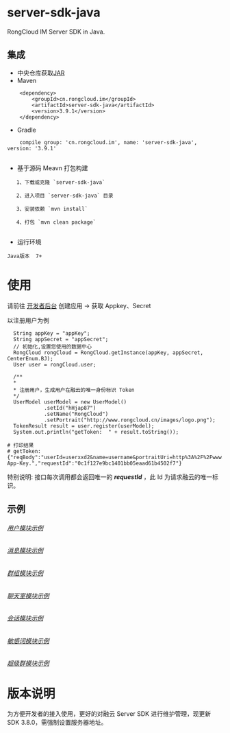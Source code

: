 server-sdk-java
=================

RongCloud IM Server SDK in Java.

## 集成

   * 中央仓库获取[JAR](https://search.maven.org/search?q=g:cn.rongcloud.im%20AND%20a:server-sdk-java&core=gav)
   * Maven
```
    <dependency>
        <groupId>cn.rongcloud.im</groupId>
        <artifactId>server-sdk-java</artifactId>
        <version>3.9.1</version>
    </dependency>
```
   * Gradle
```
    compile group: 'cn.rongcloud.im', name: 'server-sdk-java', version: '3.9.1'
   
```
   * 基于源码 Meavn 打包构建
```
   1、下载或克隆 `server-sdk-java`
   
   2、进入项目 `server-sdk-java` 目录
   
   3、安装依赖 `mvn install`
   
   4、打包 `mvn clean package`
   
```
   * 运行环境
   
    Java版本  7+

# 使用

请前往 [开发者后台](https://developer.rongcloud.cn/) 创建应用 -> 获取 Appkey、Secret

以注册用户为例

```
  String appKey = "appKey";
  String appSecret = "appSecret";
  // 初始化,设置您使用的数据中心
  RongCloud rongCloud = RongCloud.getInstance(appKey, appSecret, CenterEnum.BJ);
  User user = rongCloud.user;

  /**
  *
  * 注册用户，生成用户在融云的唯一身份标识 Token
  */
  UserModel userModel = new UserModel()
            .setId("hHjap87")
            .setName("RongCloud")
            .setPortrait("http://www.rongcloud.cn/images/logo.png");
  TokenResult result = user.register(userModel);
  System.out.println("getToken:  " + result.toString());

```
```
# 打印结果
# getToken:  {"reqBody":"userId=userxxd2&name=username&portraitUri=http%3A%2F%2Fwww.rongcloud.cn%2Fimages%2Flogo.png","code":1002,"errorMessage":"Invalidate App-Key.","requestId":"0c1f127e9bc1401bb05eaad61b4502f7"}
```

特别说明: 接口每次调用都会返回唯一的 ***requestId*** ，此 Id 为请求融云的唯一标识。


## 示例

###### [用户模块示例](./src/main/java/io/rong/example/user)

###### [消息模块示例](./src/main/java/io/rong/example/message/MessageExample.java)

###### [群组模块示例](./src/main/java/io/rong/example/group)

###### [聊天室模块示例](./src/main/java/io/rong/example/chatroom/)

###### [会话模块示例](./src/main/java/io/rong/example/conversation/ConversationExample.java)

###### [敏感词模块示例](./src/main/java/io/rong/example/sensitive/SensitiveExample.java)

###### [超级群模块示例](./src/main/java/io/rong/example/ultragroup)


# 版本说明
为方便开发者的接入使用，更好的对融云 Server SDK 进行维护管理，现更新SDK 3.8.0，需强制设置服务器地址。
